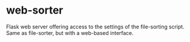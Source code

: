 # web-sorter

Flask web server offering access to the settings of the file-sorting script.
Same as file-sorter, but with a web-based interface.
